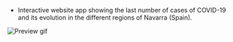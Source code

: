 - Interactive website app showing the last number of cases of COVID-19 and its evolution in the different regions of Navarra (Spain).

![Preview gif](https://i.imgur.com/qDkhqQs.gif)


